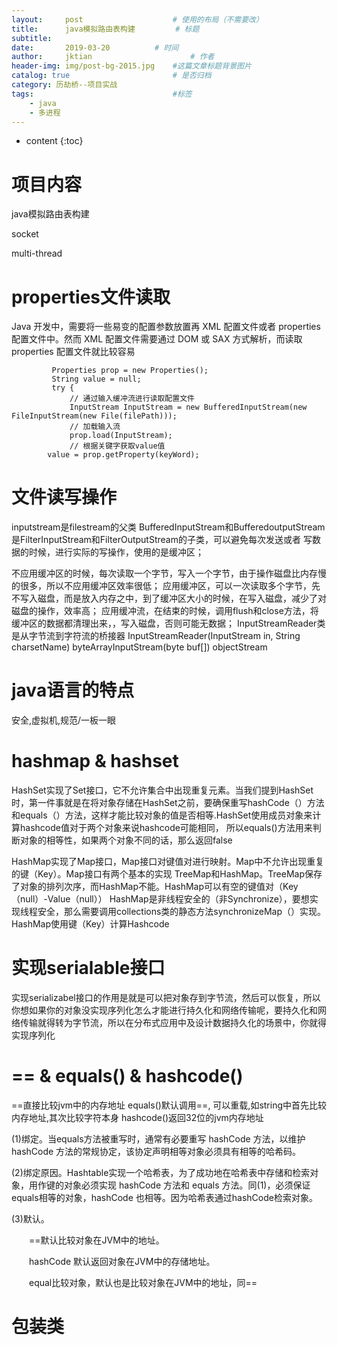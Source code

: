 ```yaml
---
layout:     post   				    # 使用的布局（不需要改）
title:      java模拟路由表构建			# 标题 
subtitle:  	 
date:       2019-03-20			# 时间
author:     jktian 						# 作者
header-img: img/post-bg-2015.jpg 	#这篇文章标题背景图片
catalog: true 						# 是否归档
category: 历劫桥--项目实战
tags:								#标签
    - java
    - 多进程
---
```


* content
{:toc}
# 项目内容

java模拟路由表构建

socket

multi-thread











# properties文件读取

Java 开发中，需要将一些易变的配置参数放置再 XML 配置文件或者 properties 配置文件中。然而 XML 配置文件需要通过 DOM 或 SAX 方式解析，而读取 properties 配置文件就比较容易

```
         Properties prop = new Properties();
         String value = null;
         try {
             // 通过输入缓冲流进行读取配置文件
             InputStream InputStream = new BufferedInputStream(new FileInputStream(new File(filePath)));
             // 加载输入流
             prop.load(InputStream);
             // 根据关键字获取value值
		value = prop.getProperty(keyWord);
```
# 文件读写操作
inputstream是filestream的父类
BufferedInputStream和BufferedoutputStream是FilterInputStream和FilterOutputStream的子类，可以避免每次发送或者
写数据的时候，进行实际的写操作，使用的是缓冲区；

不应用缓冲区的时候，每次读取一个字节，写入一个字节，由于操作磁盘比内存慢的很多，所以不应用缓冲区效率很低；
应用缓冲区，可以一次读取多个字节，先不写入磁盘，而是放入内存之中，到了缓冲区大小的时候，在写入磁盘，减少了对磁盘的操作，效率高；
应用缓冲流，在结束的时候，调用flush和close方法，将缓冲区的数据都清理出来，，写入磁盘，否则可能无数据；
InputStreamReader类是从字节流到字符流的桥接器
InputStreamReader(InputStream in, String charsetName)
byteArrayInputStream(byte buf[])
objectStream

# java语言的特点
安全,虚拟机,规范/一板一眼
# hashmap & hashset
HashSet实现了Set接口，它不允许集合中出现重复元素。当我们提到HashSet时，第一件事就是在将对象存储在HashSet之前，要确保重写hashCode（）方法和equals（）方法，这样才能比较对象的值是否相等.HashSet使用成员对象来计算hashcode值对于两个对象来说hashcode可能相同，
所以equals()方法用来判断对象的相等性，如果两个对象不同的话，那么返回false

HashMap实现了Map接口，Map接口对键值对进行映射。Map中不允许出现重复的键（Key）。Map接口有两个基本的实现
TreeMap和HashMap。TreeMap保存了对象的排列次序，而HashMap不能。HashMap可以有空的键值对（Key（null）-Value（null））
HashMap是非线程安全的（非Synchronize），要想实现线程安全，那么需要调用collections类的静态方法synchronizeMap（）实现。
HashMap使用键（Key）计算Hashcode
# 实现serialable接口
实现serializabel接口的作用是就是可以把对象存到字节流，然后可以恢复，所以你想如果你的对象没实现序列化怎么才能进行持久化和网络传输呢，要持久化和网络传输就得转为字节流，所以在分布式应用中及设计数据持久化的场景中，你就得实现序列化
# == & equals() & hashcode()
==直接比较jvm中的内存地址
equals()默认调用==, 可以重载,如string中首先比较内存地址,其次比较字符本身
hashcode()返回32位的jvm内存地址

(1)绑定。当equals方法被重写时，通常有必要重写 hashCode 方法，以维护 hashCode 方法的常规协定，该协定声明相等对象必须具有相等的哈希码。

(2)绑定原因。Hashtable实现一个哈希表，为了成功地在哈希表中存储和检索对象，用作键的对象必须实现 hashCode 方法和 equals 方法。同(1)，必须保证equals相等的对象，hashCode 也相等。因为哈希表通过hashCode检索对象。

(3)默认。

　　==默认比较对象在JVM中的地址。

　　hashCode 默认返回对象在JVM中的存储地址。

　　equal比较对象，默认也是比较对象在JVM中的地址，同==
　　

# 包装类